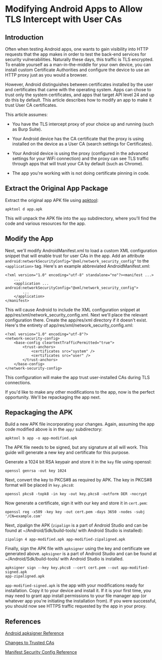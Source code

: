 
# Modifying Android Apps to Allow TLS Intercept with User CAs

## Introduction

Often when testing Android apps, one wants to gain visibility into HTTP
requests that the app makes in order to test the back-end services for
security vulnerabilities.  Naturally these days, this traffic is TLS
encrypted.  To enable yourself as a man-in-the-middle for your own device,
you can install custom Certificate Authorities and configure the device to
use an HTTP proxy just as you would a browser.

However, Android distinguishes between certificates installed by the user
and certificates that came with the operating system.  Apps can chose to
trust only the system certificates, and apps that target API level 24 and up
do this by default.  This article describes how to modify an app to make it
trust User CA certificates.

This article assumes:

* You have the TLS intercept proxy of your choice up and
  running (such as Burp Suite).

* Your Android device has the CA certificate that the proxy is using installed
  on the device as a User CA (search settings for
  Certificates).

* Your Android device is using the proxy (configured in the advanced
  settings for your WiFi connection) and the proxy can see TLS traffic
  through apps that will trust your CA by default (such as Chrome).

* The app you're working with is not doing certificate pinning in code.

## Extract the Original App Package

Extract the original app APK file using [apktool](https://ibotpeaches.github.io/Apktool/):

```
apktool d app.apk
```

This will unpack the APK file into the `app` subdirectory, where you'll find
the code and various resources for the app.

## Modify the App

Next, we'll modify AndroidManifest.xml to load a custom XML configuration
snippet that will enable trust for user CAs in the app.  Add an attribute
`android:networkSecurityConfig="@xml/network_security_config"` to the
`<application>` tag. Here's an example abbreviated AndroidManifest.xml:

```
<?xml version="1.0" encoding="utf-8" standalone="no"?><manifest ...>
	...
    <application ... android:networkSecurityConfig="@xml/network_security_config">
		...
    </application>
</manifest>
```

This will cause Android to include the XML configuration snippet at
app/res/xml/network_security_config.xml. Next we'll place the relevant configuration
there. Create the app/res/xml directory if it doesn't exist. Here's the
entirety of app/res/xml/network_security_config.xml:

```
<?xml version="1.0" encoding="utf-8"?>
<network-security-config>
    <base-config cleartextTrafficPermitted="true">
        <trust-anchors>
            <certificates src="system" />
            <certificates src="user" />
        </trust-anchors>
    </base-config>
</network-security-config>

```

This configuration will make the app trust user-installed CAs during TLS
connections.

If you'd like to make any other modifications to the app, now is the perfect
opportunity. We'll be repackaging the app next.

## Repackaging the APK

Build a new APK file incorporating your changes. Again, assuming the
app code modified above is in the `app/` subdirectory:

```
apktool b app -o app-modified.apk
```


The APK file needs to be signed, but any signature at all will work. This
guide will generate a new key and certificate for this purpose.

Generate a 1024 bit RSA keypair and store it in the `key` file using openssl:

```
openssl genrsa -out key 1024
```

Next, convert the key to PKCS#8 as required by APK. The key in PKCS#8 format
will be placed in `key.pkcs8`:

```
openssl pkcs8 -topk8 -in key -out key.pkcs8 -outform DER -nocrypt
```

Now generate a certificate, sign it with our key and store it in `cert.pem`:

```
openssl req -x509 -key key -out cert.pem -days 3650 -nodes -subj '/CN=example.com'
```

Next, zipalign the APK (`zipalign` is a part of Android Studio and can be found at
~/Android/Sdk/build-tools/<version> with Android Studio is installed):

```
zipalign 4 app-modified.apk app-modified-zipaligned.apk
```

Finally, sign the APK file with `apksigner` using the key and certificate we
generated above.  `apksigner` is a part of Android Studio and can be found
at ~/Android/Sdk/build-tools/<version> with Android Studio is installed.

```
apksigner sign --key key.pkcs8 --cert cert.pem --out app-modified-signed.apk
app-zipaligned.apk
```

`app-modified-signed.apk` is the app with your modifications ready for
installation. Copy it to your device and install it. If it is your first
time, you may need to grant app install permissions to your file manager app
(or whatever app you're initiating the installation from). If you were
successful, you should now see HTTPS traffic requested by the app in your
proxy.

## References

[Android apksigner Reference](https://developer.android.com/studio/command-line/apksigner)

[Changes to Trusted CAs](https://android-developers.googleblog.com/2016/07/changes-to-trusted-certificate.html)

[Manifest Security Config Reference](https://developer.android.com/training/articles/security-config)

